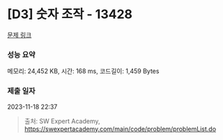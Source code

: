 # [D3] 숫자 조작 - 13428 

[문제 링크](https://swexpertacademy.com/main/code/problem/problemDetail.do?contestProbId=AX4EJPs68IkDFARe) 

### 성능 요약

메모리: 24,452 KB, 시간: 168 ms, 코드길이: 1,459 Bytes

### 제출 일자

2023-11-18 22:37



> 출처: SW Expert Academy, https://swexpertacademy.com/main/code/problem/problemList.do
